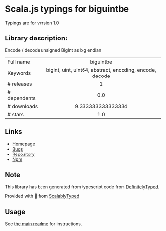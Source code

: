 
# Scala.js typings for biguintbe

Typings are for version 1.0

## Library description:
Encode / decode unsigned BigInt as big endian

|                    |                 |
| ------------------ | :-------------: |
| Full name          | biguintbe |
| Keywords           | bigint, uint, uint64, abstract, encoding, encode, decode |
| # releases         | 1 |
| # dependents       | 0.0 |
| # downloads        | 9.333333333333334 |
| # stars            | 1.0 |

## Links
- [Homepage](https://github.com/chm-diederichs/biguintbe#readme)
- [Bugs](https://github.com/chm-diederichs/biguintbe/issues)
- [Repository](https://github.com/chm-diederichs/biguintbe)
- [Npm](https://www.npmjs.com/package/biguintbe)
    


## Note
This library has been generated from typescript code from [DefinitelyTyped](https://definitelytyped.org).

Provided with :purple_heart: from [ScalablyTyped](https://github.com/oyvindberg/ScalablyTyped)

## Usage
See [the main readme](../../readme.md) for instructions.


